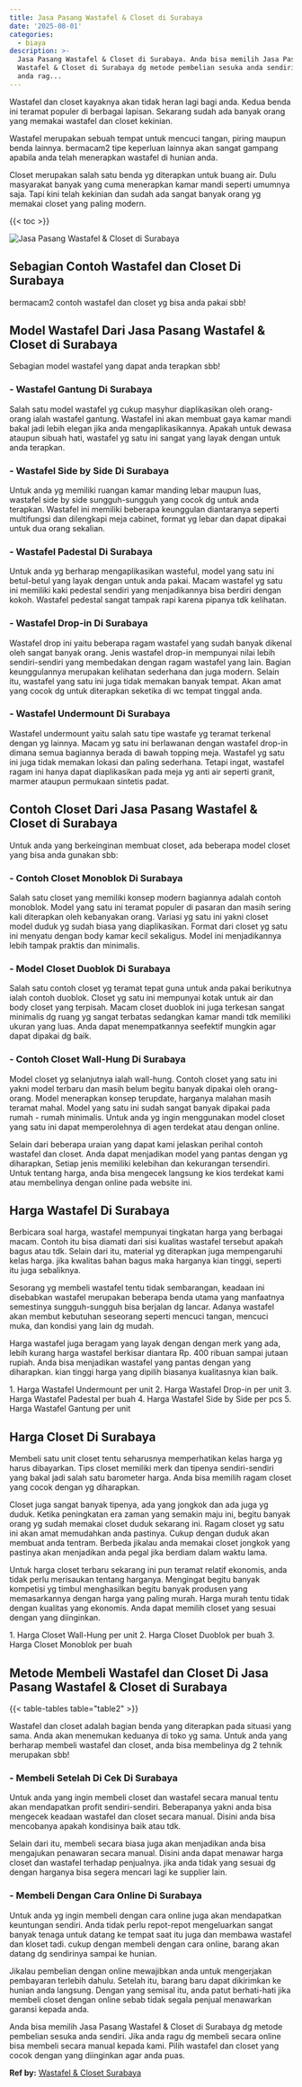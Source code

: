 ```yaml
---
title: Jasa Pasang Wastafel & Closet di Surabaya
date: '2025-08-01'
categories:
  - biaya
description: >-
  Jasa Pasang Wastafel & Closet di Surabaya. Anda bisa memilih Jasa Pasang
  Wastafel & Closet di Surabaya dg metode pembelian sesuka anda sendiri. Jika
  anda rag...
---
```


Wastafel dan closet kayaknya akan tidak heran lagi bagi anda. Kedua benda ini teramat populer di berbagai lapisan. Sekarang sudah ada banyak orang yang memakai wastafel dan closet kekinian.

Wastafel merupakan sebuah tempat untuk mencuci tangan, piring maupun benda lainnya. bermacam2 tipe keperluan lainnya akan sangat gampang apabila anda telah menerapkan wastafel di hunian anda.

Closet merupakan salah satu benda yg diterapkan untuk buang air. Dulu masyarakat banyak yang cuma menerapkan kamar mandi seperti umumnya saja. Tapi kini telah kekinian dan sudah ada sangat banyak orang yg memakai closet yang paling modern.

{{< toc >}}

![Jasa Pasang Wastafel & Closet di Surabaya](/images/wastafel-closet-murah36.png)

## Sebagian Contoh Wastafel dan Closet Di Surabaya

bermacam2 contoh wastafel dan closet yg bisa anda pakai sbb!

## Model Wastafel Dari Jasa Pasang Wastafel & Closet di Surabaya

Sebagian model wastafel yang dapat anda terapkan sbb!

### \- Wastafel Gantung Di Surabaya

Salah satu model wastafel yg cukup masyhur diaplikasikan oleh orang-orang ialah wastafel gantung. Wastafel ini akan membuat gaya kamar mandi bakal jadi lebih elegan jika anda mengaplikasikannya. Apakah untuk dewasa ataupun sibuah hati, wastafel yg satu ini sangat yang layak dengan untuk anda terapkan.

### \- Wastafel Side by Side Di Surabaya

Untuk anda yg memiliki ruangan kamar manding lebar maupun luas, wastafel side by side sungguh-sungguh yang cocok dg untuk anda terapkan. Wastafel ini memiliki beberapa keunggulan diantaranya seperti multifungsi dan dilengkapi meja cabinet, format yg lebar dan dapat dipakai untuk dua orang sekalian.

### \- Wastafel Padestal Di Surabaya

Untuk anda yg berharap mengaplikasikan wasteful, model yang satu ini betul-betul yang layak dengan untuk anda pakai. Macam wastafel yg satu ini memiliki kaki pedestal sendiri yang menjadikannya bisa berdiri dengan kokoh. Wastafel pedestal sangat tampak rapi karena pipanya tdk kelihatan.

### \- Wastafel Drop-in Di Surabaya

Wastafel drop ini yaitu beberapa ragam wastafel yang sudah banyak dikenal oleh sangat banyak orang. Jenis wastafel drop-in mempunyai nilai lebih sendiri-sendiri yang membedakan dengan ragam wastafel yang lain. Bagian keunggulannya merupakan kelihatan sederhana dan juga modern. Selain itu, wastafel yang satu ini juga tidak memakan banyak tempat. Akan amat yang cocok dg untuk diterapkan seketika di wc tempat tinggal anda.

### \- Wastafel Undermount Di Surabaya

Wastafel undermount yaitu salah satu tipe wastafe yg teramat terkenal dengan yg lainnya. Macam yg satu ini berlawanan dengan wastafel drop-in dimana semua bagiannya berada di bawah topping meja. Wastafel yg satu ini juga tidak memakan lokasi dan paling sederhana. Tetapi ingat, wastafel ragam ini hanya dapat diaplikasikan pada meja yg anti air seperti granit, marmer ataupun permukaan sintetis padat.

## Contoh Closet Dari Jasa Pasang Wastafel & Closet di Surabaya

Untuk anda yang berkeinginan membuat closet, ada beberapa model closet yang bisa anda gunakan sbb:

### \- Contoh Closet Monoblok Di Surabaya

Salah satu closet yang memiliki konsep modern bagiannya adalah contoh monoblok. Model yang satu ini teramat populer di pasaran dan masih sering kali diterapkan oleh kebanyakan orang. Variasi yg satu ini yakni closet model duduk yg sudah biasa yang diaplikasikan. Format dari closet yg satu ini menyatu dengan body kamar kecil sekaligus. Model ini menjadikannya lebih tampak praktis dan minimalis.

### \- Model Closet Duoblok Di Surabaya

Salah satu contoh closet yg teramat tepat guna untuk anda pakai berikutnya ialah contoh duoblok. Closet yg satu ini mempunyai kotak untuk air dan body closet yang terpisah. Macam closet duoblok ini juga terkesan sangat minimalis dg ruang yg sangat terbatas sedangkan kamar mandi tdk memiliki ukuran yang luas. Anda dapat menempatkannya seefektif mungkin agar dapat dipakai dg baik.

### \- Contoh Closet Wall-Hung Di Surabaya

Model closet yg selanjutnya ialah wall-hung. Contoh closet yang satu ini yakni model terbaru dan masih belum begitu banyak dipakai oleh orang-orang. Model menerapkan konsep terupdate, harganya malahan masih teramat mahal. Model yang satu ini sudah sangat banyak dipakai pada rumah - rumah minimalis. Untuk anda yg ingin menggunakan model closet yang satu ini dapat memperolehnya di agen terdekat atau dengan online.

Selain dari beberapa uraian yang dapat kami jelaskan perihal contoh wastafel dan closet. Anda dapat menjadikan model yang pantas dengan yg diharapkan, Setiap jenis memiliki kelebihan dan kekurangan tersendiri. Untuk tentang harga, anda bisa mengecek langsung ke kios terdekat kami atau membelinya dengan online pada website ini.

## Harga Wastafel Di Surabaya

Berbicara soal harga, wastafel mempunyai tingkatan harga yang berbagai macam. Contoh itu bisa diamati dari sisi kualitas wastafel tersebut apakah bagus atau tdk. Selain dari itu, material yg diterapkan juga mempengaruhi kelas harga. jika kwalitas bahan bagus maka harganya kian tinggi, seperti itu juga sebaliknya.

Sesorang yg membeli wastafel tentu tidak sembarangan, keadaan ini disebabkan wastafel merupakan beberapa benda utama yang manfaatnya semestinya sungguh-sungguh bisa berjalan dg lancar. Adanya wastafel akan membut kebutuhan seseorang seperti mencuci tangan, mencuci muka, dan kondisi yang lain dg mudah.

Harga wastafel juga beragam yang layak dengan dengan merk yang ada, lebih kurang harga wastafel berkisar diantara Rp. 400 ribuan sampai jutaan rupiah. Anda bisa menjadikan wastafel yang pantas dengan yang diharapkan. kian tinggi harga yang dipilih biasanya kualitasnya kian baik.

1\. Harga Wastafel Undermount per unit 2. Harga Wastafel Drop-in per unit 3. Harga Wastafel Padestal per buah 4. Harga Wastafel Side by Side per pcs 5. Harga Wastafel Gantung per unit

## Harga Closet Di Surabaya

Membeli satu unit closet tentu seharusnya memperhatikan kelas harga yg harus dibayarkan. Tips closet memiliki merk dan tipenya sendiri-sendiri yang bakal jadi salah satu barometer harga. Anda bisa memilih ragam closet yang cocok dengan yg diharapkan.

Closet juga sangat banyak tipenya, ada yang jongkok dan ada juga yg duduk. Ketika peningkatan era zaman yang semakin maju ini, begitu banyak orang yg sudah memakai closet duduk sekarang ini. Ragam closet yg satu ini akan amat memudahkan anda pastinya. Cukup dengan duduk akan membuat anda tentram. Berbeda jikalau anda memakai closet jongkok yang pastinya akan menjadikan anda pegal jika berdiam dalam waktu lama.

Untuk harga closet terbaru sekarang ini pun teramat relatif ekonomis, anda tidak perlu merisaukan tentang harganya. Mengingat begitu banyak kompetisi yg timbul menghasilkan begitu banyak produsen yang memasarkannya dengan harga yang paling murah. Harga murah tentu tidak dengan kualitas yang ekonomis. Anda dapat memilih closet yang sesuai dengan yang diinginkan.

1\. Harga Closet Wall-Hung per unit 2. Harga Closet Duoblok per buah 3. Harga Closet Monoblok per buah

## Metode Membeli Wastafel dan Closet Di Jasa Pasang Wastafel & Closet di Surabaya

{{< table-tables table="table2" >}}

Wastafel dan closet adalah bagian benda yang diterapkan pada situasi yang sama. Anda akan menemukan keduanya di toko yg sama. Untuk anda yang berharap membeli wastafel dan closet, anda bisa membelinya dg 2 tehnik merupakan sbb!

### \- Membeli Setelah Di Cek Di Surabaya

Untuk anda yang ingin membeli closet dan wastafel secara manual tentu akan mendapatkan profit sendiri-sendiri. Beberapanya yakni anda bisa mengecek keadaan wastafel dan closet secara manual. Disini anda bisa mencobanya apakah kondisinya baik atau tdk.

Selain dari itu, membeli secara biasa juga akan menjadikan anda bisa mengajukan penawaran secara manual. Disini anda dapat menawar harga closet dan wastafel terhadap penjualnya. jika anda tidak yang sesuai dg dengan harganya bisa segera mencari lagi ke supplier lain.

### \- Membeli Dengan Cara Online Di Surabaya

Untuk anda yg ingin membeli dengan cara online juga akan mendapatkan keuntungan sendiri. Anda tidak perlu repot-repot mengeluarkan sangat banyak tenaga untuk datang ke tempat saat itu juga dan membawa wastafel dan kloset tadi. cukup dengan membeli dengan cara online, barang akan datang dg sendirinya sampai ke hunian.

Jikalau pembelian dengan online mewajibkan anda untuk mengerjakan pembayaran terlebih dahulu. Setelah itu, barang baru dapat dikirimkan ke hunian anda langsung. Dengan yang semisal itu, anda patut berhati-hati jika membeli closet dengan online sebab tidak segala penjual menawarkan garansi kepada anda.

Anda bisa memilih Jasa Pasang Wastafel & Closet di Surabaya dg metode pembelian sesuka anda sendiri. Jika anda ragu dg membeli secara online bisa membeli secara manual kepada kami. Pilih wastafel dan closet yang cocok dengan yang diinginkan agar anda puas.

**Ref by:** [Wastafel & Closet Surabaya](https://id.wikipedia.org/wiki/Wastafel)
